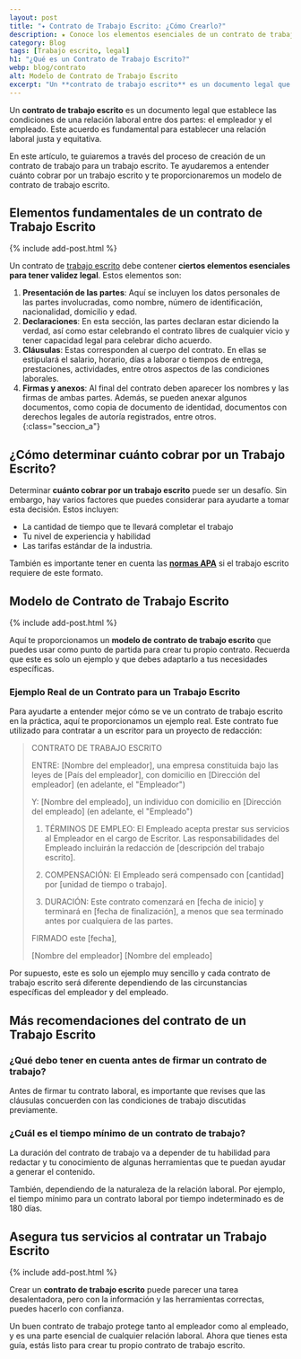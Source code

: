 ```yaml
---
layout: post
title: "✦ Contrato de Trabajo Escrito: ¿Cómo Crearlo?"
description: ★ Conoce los elementos esenciales de un contrato de trabajo escrito. ¡Visita nuestro sitio para más detalles!
category: Blog
tags: [Trabajo escrito, legal]
h1: "¿Qué es un Contrato de Trabajo Escrito?"
webp: blog/contrato
alt: Modelo de Contrato de Trabajo Escrito
excerpt: "Un **contrato de trabajo escrito** es un documento legal que establece las condiciones de una relación laboral entre dos partes. Aprende cómo hacerlo"
---
```

Un **contrato de trabajo escrito** es un documento legal que establece las condiciones de una relación laboral entre dos partes: el empleador y el empleado. Este acuerdo es fundamental para establecer una relación laboral justa y equitativa.

En este artículo, te guiaremos a través del proceso de creación de un contrato de trabajo para un trabajo escrito. Te ayudaremos a entender cuánto cobrar por un trabajo escrito y te proporcionaremos un modelo de contrato de trabajo escrito.

## Elementos fundamentales de un contrato de Trabajo Escrito

{% include add-post.html %}

Un contrato de [trabajo escrito](/) debe contener **ciertos elementos esenciales para tener validez legal**. Estos elementos son:

1. **Presentación de las partes**: Aquí se incluyen los datos personales de las partes involucradas, como nombre, número de identificación, nacionalidad, domicilio y edad.
2. **Declaraciones**: En esta sección, las partes declaran estar diciendo la verdad, así como estar celebrando el contrato libres de cualquier vicio y tener capacidad legal para celebrar dicho acuerdo.
3. **Cláusulas**: Estas corresponden al cuerpo del contrato. En ellas se estipulará el salario, horario, días a laborar o tiempos de entrega, prestaciones, actividades, entre otros aspectos de las condiciones laborales.
4. **Firmas y anexos**: Al final del contrato deben aparecer los nombres y las firmas de ambas partes. Además, se pueden anexar algunos documentos, como copia de documento de identidad, documentos con derechos legales de autoría registrados, entre otros.
{:class="seccion_a"}

## ¿Cómo determinar cuánto cobrar por un Trabajo Escrito?

Determinar **cuánto cobrar por un trabajo escrito** puede ser un desafío. Sin embargo, hay varios factores que puedes considerar para ayudarte a tomar esta decisión. Estos incluyen:

* La cantidad de tiempo que te llevará completar el trabajo
* Tu nivel de experiencia y habilidad
* Las tarifas estándar de la industria.

También es importante tener en cuenta las **[normas APA]({{'normas-apa'|relative_url}} "Normas APA")** si el trabajo escrito requiere de este formato.

## Modelo de Contrato de Trabajo Escrito

{% include add-post.html %}

Aquí te proporcionamos un **modelo de contrato de trabajo escrito** que puedes usar como punto de partida para crear tu propio contrato. Recuerda que este es solo un ejemplo y que debes adaptarlo a tus necesidades específicas.

### Ejemplo Real de un Contrato para un Trabajo Escrito

Para ayudarte a entender mejor cómo se ve un contrato de trabajo escrito en la práctica, aquí te proporcionamos un ejemplo real. Este contrato fue utilizado para contratar a un escritor para un proyecto de redacción:

>CONTRATO DE TRABAJO ESCRITO
>
>ENTRE: [Nombre del empleador], una empresa constituida bajo las leyes de [País del empleador], con domicilio en [Dirección del empleador] (en adelante, el "Empleador")
>
>Y: [Nombre del empleado], un individuo con domicilio en [Dirección del empleado] (en adelante, el "Empleado")
>
>1. TÉRMINOS DE EMPLEO: El Empleado acepta prestar sus servicios al Empleador en el cargo de Escritor. Las responsabilidades del Empleado incluirán la redacción de [descripción del trabajo escrito].
>
>2. COMPENSACIÓN: El Empleado será compensado con [cantidad] por [unidad de tiempo o trabajo].
>
>3. DURACIÓN: Este contrato comenzará en [fecha de inicio] y terminará en [fecha de finalización], a menos que sea terminado antes por cualquiera de las partes.
>
>FIRMADO este [fecha],
>
>[Nombre del empleador]     [Nombre del empleado]

Por supuesto, este es solo un ejemplo muy sencillo y cada contrato de trabajo escrito será diferente dependiendo de las circunstancias específicas del empleador y del empleado.

## Más recomendaciones del contrato de un Trabajo Escrito

### ¿Qué debo tener en cuenta antes de firmar un contrato de trabajo?

Antes de firmar tu contrato laboral, es importante que revises que las cláusulas concuerden con las condiciones de trabajo discutidas previamente.

### ¿Cuál es el tiempo mínimo de un contrato de trabajo?

La duración del contrato de trabajo va a depender de tu habilidad para redactar y tu conocimiento de algunas herramientas que te puedan ayudar a generar el contenido.

También, dependiendo de la naturaleza de la relación laboral. Por ejemplo, el tiempo mínimo para un contrato laboral por tiempo indeterminado es de 180 días.

## Asegura tus servicios al contratar un Trabajo Escrito

{% include add-post.html %}

Crear un **contrato de trabajo escrito** puede parecer una tarea desalentadora, pero con la información y las herramientas correctas, puedes hacerlo con confianza.

Un buen contrato de trabajo protege tanto al empleador como al empleado, y es una parte esencial de cualquier relación laboral. Ahora que tienes esta guía, estás listo para crear tu propio contrato de trabajo escrito.
